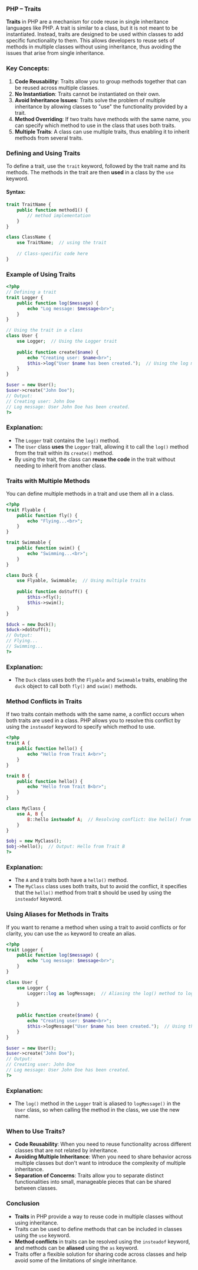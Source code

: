 ### PHP – Traits

**Traits** in PHP are a mechanism for code reuse in single inheritance languages like PHP. A trait is similar to a class, but it is not meant to be instantiated. Instead, traits are designed to be used within classes to add specific functionality to them. This allows developers to reuse sets of methods in multiple classes without using inheritance, thus avoiding the issues that arise from single inheritance.

### Key Concepts:
1. **Code Reusability**: Traits allow you to group methods together that can be reused across multiple classes.
2. **No Instantiation**: Traits cannot be instantiated on their own.
3. **Avoid Inheritance Issues**: Traits solve the problem of multiple inheritance by allowing classes to "use" the functionality provided by a trait.
4. **Method Overriding**: If two traits have methods with the same name, you can specify which method to use in the class that uses both traits.
5. **Multiple Traits**: A class can use multiple traits, thus enabling it to inherit methods from several traits.

### Defining and Using Traits

To define a trait, use the `trait` keyword, followed by the trait name and its methods. The methods in the trait are then **used** in a class by the `use` keyword.

#### Syntax:
```php
trait TraitName {
    public function method1() {
        // method implementation
    }
}

class ClassName {
    use TraitName;  // using the trait
    
    // Class-specific code here
}
```

### Example of Using Traits

```php
<?php
// Defining a trait
trait Logger {
    public function log($message) {
        echo "Log message: $message<br>";
    }
}

// Using the trait in a class
class User {
    use Logger;  // Using the Logger trait
    
    public function create($name) {
        echo "Creating user: $name<br>";
        $this->log("User $name has been created.");  // Using the log method from Logger trait
    }
}

$user = new User();
$user->create("John Doe");
// Output:
// Creating user: John Doe
// Log message: User John Doe has been created.
?>
```

### Explanation:
- The `Logger` trait contains the `log()` method.
- The `User` class **uses** the `Logger` trait, allowing it to call the `log()` method from the trait within its `create()` method.
- By using the trait, the class can **reuse the code** in the trait without needing to inherit from another class.

### Traits with Multiple Methods

You can define multiple methods in a trait and use them all in a class.

```php
<?php
trait Flyable {
    public function fly() {
        echo "Flying...<br>";
    }
}

trait Swimmable {
    public function swim() {
        echo "Swimming...<br>";
    }
}

class Duck {
    use Flyable, Swimmable;  // Using multiple traits
    
    public function doStuff() {
        $this->fly();
        $this->swim();
    }
}

$duck = new Duck();
$duck->doStuff();
// Output:
// Flying...
// Swimming...
?>
```

### Explanation:
- The `Duck` class uses both the `Flyable` and `Swimmable` traits, enabling the `duck` object to call both `fly()` and `swim()` methods.

### Method Conflicts in Traits

If two traits contain methods with the same name, a conflict occurs when both traits are used in a class. PHP allows you to resolve this conflict by using the `insteadof` keyword to specify which method to use.

```php
<?php
trait A {
    public function hello() {
        echo "Hello from Trait A<br>";
    }
}

trait B {
    public function hello() {
        echo "Hello from Trait B<br>";
    }
}

class MyClass {
    use A, B {
        B::hello insteadof A;  // Resolving conflict: Use hello() from Trait B
    }
}

$obj = new MyClass();
$obj->hello();  // Output: Hello from Trait B
?>
```

### Explanation:
- The `A` and `B` traits both have a `hello()` method.
- The `MyClass` class uses both traits, but to avoid the conflict, it specifies that the `hello()` method from trait `B` should be used by using the `insteadof` keyword.

### Using Aliases for Methods in Traits

If you want to rename a method when using a trait to avoid conflicts or for clarity, you can use the `as` keyword to create an alias.

```php
<?php
trait Logger {
    public function log($message) {
        echo "Log message: $message<br>";
    }
}

class User {
    use Logger {
        Logger::log as logMessage;  // Aliasing the log() method to logMessage()
    
    }
    
    public function create($name) {
        echo "Creating user: $name<br>";
        $this->logMessage("User $name has been created.");  // Using the aliased method
    }
}

$user = new User();
$user->create("John Doe");
// Output:
// Creating user: John Doe
// Log message: User John Doe has been created.
?>
```

### Explanation:
- The `log()` method in the `Logger` trait is aliased to `logMessage()` in the `User` class, so when calling the method in the class, we use the new name.

### When to Use Traits?

- **Code Reusability**: When you need to reuse functionality across different classes that are not related by inheritance.
- **Avoiding Multiple Inheritance**: When you need to share behavior across multiple classes but don't want to introduce the complexity of multiple inheritance.
- **Separation of Concerns**: Traits allow you to separate distinct functionalities into small, manageable pieces that can be shared between classes.

### Conclusion

- **Traits** in PHP provide a way to reuse code in multiple classes without using inheritance.
- Traits can be used to define methods that can be included in classes using the `use` keyword.
- **Method conflicts** in traits can be resolved using the `insteadof` keyword, and methods can be **aliased** using the `as` keyword.
- Traits offer a flexible solution for sharing code across classes and help avoid some of the limitations of single inheritance.
